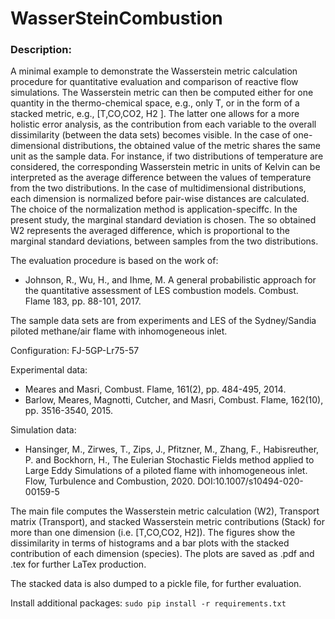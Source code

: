 # WasserSteinCombustion

### Description:

A minimal example to demonstrate the Wasserstein metric calculation procedure for quantitative evaluation and comparison
of reactive flow simulations. The Wasserstein metric can then be computed either for one quantity in the
thermo-chemical space, e.g., only T, or in the form of a stacked metric, e.g., [T,CO,CO2, H2 ].
The latter one allows for a more holistic error analysis, as the contribution from each variable to the overall
dissimilarity (between the data sets) becomes visible. In the case of one-dimensional distributions,
the obtained value of the metric shares the same unit as the sample data. For instance, if two distributions
of temperature are considered, the corresponding Wasserstein metric in units of Kelvin can be interpreted as the
average difference between the values of temperature from the two distributions. In the case of multidimensional
distributions, each dimension is normalized before pair-wise distances are calculated. The choice of the normalization
method is application-speciffc. In the present study, the marginal standard deviation is chosen. The so obtained W2 represents
the averaged difference, which is proportional to the marginal standard deviations, between samples from the two distributions.

The evaluation procedure is based on the work of:
   -   Johnson, R., Wu, H., and Ihme, M. A general probabilistic approach for the quantitative assessment of LES combustion models.
        Combust. Flame 183, pp. 88-101, 2017.

The sample data sets are from experiments and LES of the Sydney/Sandia piloted methane/air flame with inhomogeneous inlet.

Configuration: FJ-5GP-Lr75-57

Experimental data:
   -   Meares and  Masri, Combust. Flame, 161(2), pp. 484-495, 2014.
   -   Barlow, Meares, Magnotti, Cutcher, and Masri, Combust. Flame, 162(10), pp. 3516-3540, 2015.

Simulation data:
-   Hansinger, M., Zirwes, T., Zips, J., Pfitzner, M., Zhang, F., Habisreuther, P. and Bockhorn, H.,
        The Eulerian Stochastic Fields method applied to Large Eddy Simulations of a piloted flame with inhomogeneous inlet.
        Flow, Turbulence and Combustion, 2020. DOI:10.1007/s10494-020-00159-5

The main file computes the Wasserstein metric calculation (W2), Transport matrix (Transport), and stacked Wasserstein
metric contributions (Stack) for more than one dimension (i.e. [T,CO,CO2, H2]).
The figures show the dissimilarity in terms of histograms and a bar plots with the stacked contribution of each dimension (species).
The plots are saved as .pdf and .tex for further LaTex production.

The stacked data is also dumped to a pickle file, for further evaluation.

Install additional packages:
`sudo pip install -r requirements.txt`
